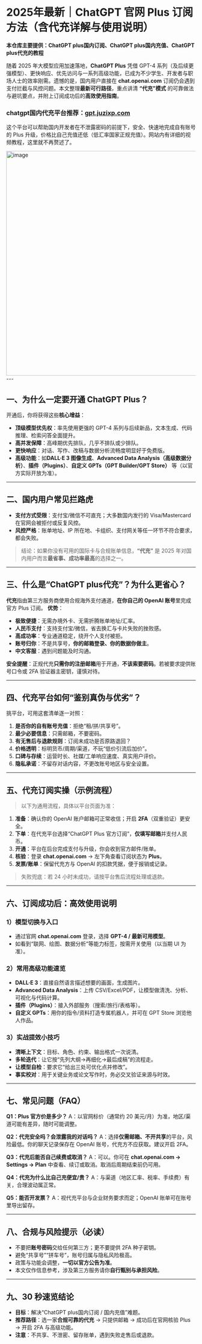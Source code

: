 # 2025年最新｜ChatGPT 官网 Plus 订阅方法（含**代充详解**与使用说明）

**本仓库主要提供：ChatGPT plus国内订阅、ChatGPT plus国内充值、ChatGPT plus代充的教程**

随着 2025 年大模型应用加速落地，**ChatGPT Plus** 凭借 GPT-4 系列（及后续更强模型）、更快响应、优先访问与一系列高级功能，已成为不少学生、开发者与职场人士的效率刚需。遗憾的是，国内用户直接在 **chat.openai.com** 订阅仍会遇到支付拦截与风控问题。本文整理**最新可行路径**，重点讲清 **“代充”模式** 的可靠做法与避坑要点，并附上订阅成功后的**高效使用指南**。

### chatgpt国内代充平台推荐：[gpt.juzixp.com](https://gpt.juzixp.com/)

这个平台可以帮助国内开发者在不泄露密码的前提下，安全、快速地完成自有账号的 Plus 升级，价格比自己充值还低（低汇率国家正规充值）。网站内有详细的视频教程，这里就不再赘述了。

<img width="1346" height="596" alt="image" src="https://github.com/user-attachments/assets/64a90413-a0ef-4a50-b902-ce1a1a61597c" />
---

## 一、为什么一定要开通 ChatGPT Plus？

开通后，你将获得这些**核心增益**：

* **顶级模型优先权**：率先使用更强的 GPT-4 系列与后续新品，文本生成、代码推理、检索问答全面提升。
* **高并发保障**：高峰期优先排队，几乎不排队或少排队。
* **更快响应**：对话、写作、改稿与数据分析流畅度明显好于免费版。
* **高级功能**：如**DALL·E 3 图像生成**、**Advanced Data Analysis（高级数据分析）**、**插件（Plugins）**、**自定义 GPTs（GPT Builder/GPT Store）** 等（以官方实际开放为准）。

---

## 二、国内用户常见拦路虎

* **支付方式受限**：支付宝/微信不可直充；大多数国内发行的 Visa/Mastercard 在官网会被拒付或反复风控。
* **风控严格**：账单地址、IP 所在地、卡组织、支付网关等任一环节不符合要求，都会失败。

> 结论：如果你没有可用的国际卡与合规账单信息，**“代充”** 是 2025 年对国内用户而言**最省事、成功率最高**的选择之一。

---

## 三、什么是“ChatGPT plus代充”？为什么更省心？

**代充**指由第三方服务商使用合规海外支付通道，**在你自己的 OpenAI 账号**里完成官方 Plus 订阅。
**优势**：

* **极致便捷**：无需办境外卡、无需折腾账单地址/汇率。
* **人民币支付**：支持支付宝/微信，省去换汇与卡片失败的挫败感。
* **高成功率**：专业通道稳定，绕开个人支付被拒。
* **账号归你**：不是共享号，**你的邮箱登录、你的数据你做主**。
* **中文客服**：遇到问题能及时沟通。

**安全提醒**：正规代充**只需你的注册邮箱**用于开通，**不该索要密码**。若被要求提供账号口令或 2FA 验证器主密钥，谨慎对待。

---

## 四、代充平台如何“鉴别真伪与优劣”？

挑平台，可用这套清单逐一对照：

1. **是否你的自有账号充值**：拒绝“租/拼/共享号”。
2. **最少必要信息**：只需邮箱，不要密码。
3. **有无售后与退款规则**：订阅未成功是否原路退回？
4. **价格透明**：标明货币/周期/渠道，不玩“低价引流后加价”。
5. **口碑与存续**：运营时长、社媒/工单响应速度、真实用户评价。
6. **隐私承诺**：不留存对话内容，不更改账号地区与安全设置。


---

## 五、代充订阅实操（示例流程）

> 以下为通用流程，具体以平台页面为准：

1. **准备**：确认你的 OpenAI 账户邮箱可正常收信；开启 **2FA**（双重验证）更安全。
2. **下单**：在代充平台选择“ChatGPT Plus 官方订阅”，**仅填写邮箱**并支付人民币。
3. **开通**：平台在后台完成支付与升级，你会收到官方邮件/账单。
4. **核验**：登录 **chat.openai.com** → 左下角查看订阅状态为 **Plus**。
5. **发票/账单**：保留代充方与 OpenAI 的扣款凭据，便于报销或记录。

> 失败兜底：若 24 小时未成功，请按平台售后流程处理或退款。

---

## 六、订阅成功后：高效使用说明

### 1）模型切换与入口

* 通过官网 **chat.openai.com** 登录，选择 **GPT-4 / 最新可用模型**。
* 如看到“联网、绘图、数据分析”等能力标签，按需开关使用（以当期 UI 为准）。

### 2）常用高级功能速览

* **DALL·E 3**：直接自然语言描述想要的画面，生成图片。
* **Advanced Data Analysis**：上传 CSV/Excel/PDF，让模型做清洗、分析、可视化与代码计算。
* **插件（Plugins）**：接入外部服务（搜索/旅行/表格等）。
* **自定义 GPTs**：用你的指令/资料打造专属机器人，并可在 GPT Store 浏览他人作品。

### 3）实战提效小技巧

* **清晰上下文**：目标、角色、约束、输出格式一次说清。
* **多轮迭代**：让它按“先列大纲→再细化→最后成稿”的流程走。
* **让模型自检**：要求它“给出三处可优化点并修改”。
* **事实校对**：用于关键业务或论文写作时，务必交叉验证来源与时效。

---

## 七、常见问题（FAQ）

**Q1：Plus 官方价是多少？**
A：以官网标价（通常约 20 美元/月）为准，地区/渠道可能有差异，随时可能调整。

**Q2：代充安全吗？会泄露我的对话吗？**
A：选择**仅需邮箱、不开共享**的平台，风险最低。你的聊天记录保存在 OpenAI 账号，代充方不应获取。建议开启 2FA。

**Q3：代充后能否自己续费或取消？**
A：可以。你可在 **chat.openai.com → Settings → Plan** 中查看、续订或取消。取消后周期结束前仍可用。

**Q4：代充为什么比自己充便宜/贵？**
A：与渠道（地区汇率、税率、手续费）有关，合理波动属正常。

**Q5：能否开发票？**
A：视代充平台与企业财务要求而定；OpenAI 账单可在账号里导出留存。

---

## 八、合规与风险提示（必读）

* 不要把**账号密码**交给任何第三方；更不要提供 2FA 种子密钥。
* 避免“共享号”“拼车号”，账号归属与隐私风险极高。
* 政策与功能会调整，**一切以官方公告为准**。
* 本文仅作信息参考，涉及第三方服务请你**自行甄别与承担风险**。

---

## 九、30 秒速览结论

* **目标**：解决“ChatGPT plus国内订阅 / 国内充值”难题。
* **推荐路径**：选一家**合规可靠的代充** → 只提供邮箱 → 成功后在官网核验 Plus → 开启 2FA 与高级功能。
* **注意**：不共享、不泄密、留存账单，遇到失败走售后或退款。
